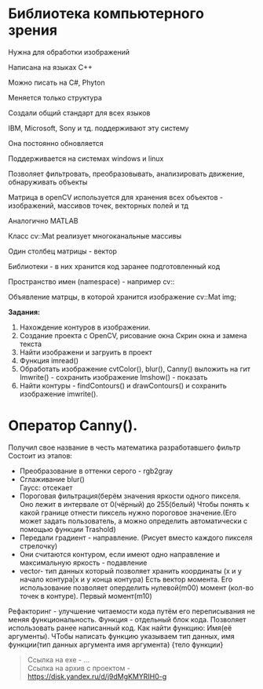 <h1>Библиотека компьютерного зрения</h1>
<p>Нужна для обработки изображений</p>
<p>Написана на языках C++</p>
<p>Можно писать на C#, Phyton</p>
<p>Меняется только структура</p>
<p>Создали общий стандарт для всех языков</p>
<p>IBM, Microsoft, Sony и тд. поддерживают эту систему</p>
<p>Она постоянно обновляется</p>
<p>Поддерживается на системах windows и linux</p>
<p>Позволяет фильтровать, преобразовывать, анализировать движение, обнаруживать объекты</p>
<p>Матрица в openCV используется для хранения всех объектов - изображений, массивов точек, векторных полей и тд</p>
<p>Аналогично MATLAB </p>
<p>Класс cv::Mat реализует многоканальные массивы</p>
<p>Один столбец матрицы - вектор</p>
<p>Библиотеки - в них хранится код заранее подготовленный код</p>
<p>Пространство имен (namespace) - например cv::</p>

<p>Объявление матрцы, в которой хранится изображение cv::Mat img;</p>

<b>Задания:</b>
1. Нахождение контуров в изображении.
  0. Создание проекта с OpenCV, рисование окна
      Скрин окна и замена текста
  1. Найти изображени и загруить в проект
  2. Функция imread()
  3. Обработать изображение cvtColor(), blur(), Canny()  выложить на гит
       Imwrite() - сохранить изображение
       Imshow() - показать
  4. Найти контуры - findContours() и drawContours() и сохранить изображение imwrite().

<h1>Оператор Canny().</h1>
Получил свое название в честь математика разработавшего фильтр
Состоит из этапов: 
<ul>
<li>Преобразование в оттенки серого - rgb2gray</li>
<li>Сглаживание blur() </li>
    Гаусс: отсекает 
<li> Пороговая фильтрация(берём значения яркости одного пикселя. Оно лежит в интервале от 0(чёрный) до 255(белый) Чтобы понять к какой границе отнести пиксель нужно пороговое значение.(Его может задать пользователь, а можно определить автоматически с помощью функции Trashold) </li>
<li>Передали градиент - направление. (Рисует вместо каждого пикселя стрелочку)</li>
<li>Они считаются контуром, если имеют одно направление и максимальную яркость - подавление</li>
<li>vector- тип данных который позволяет хранить координаты (x и y начало контура|x и y конца контура) Есть вектор момента. Его использование позволяет оперделить нулевой(m00) момент (кол-во точек в контуре). Первый момент(m10)  </li>
  
  </ul>
    Рефакторинг - улучшение читаемости кода путём его переписывания не меняя функциональность.
    Функция - отдельный блок кода. Позволяет использовать ранее написанный код. Как найти функцию: Имя(её аргументы). ЧТобы написать функцию указываем тип данных, имя    функции(тип данных аргумента имя аргумента)
  {тело функции}
  
> Ссылка на exe - ... <br>
> Ссылка на архив с проектом - https://disk.yandex.ru/d/j9dMgKMYRIH0-g

